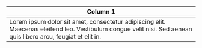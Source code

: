 
| Column 1 |
| --- |
| Lorem ipsum dolor sit amet, consectetur adipiscing elit. Maecenas eleifend leo. Vestibulum congue velit nisi. Sed aenean quis libero arcu, feugiat et elit in. |

